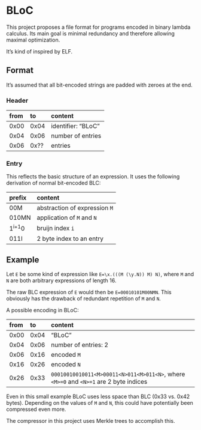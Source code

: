 # BLoC

This project proposes a file format for programs encoded in binary
lambda calculus. Its main goal is minimal redundancy and therefore
allowing maximal optimization.

It’s kind of inspired by ELF.

## Format

It’s assumed that all bit-encoded strings are padded with zeroes at the
end.

### Header

| from | to   | content            |
|:-----|:-----|:-------------------|
| 0x00 | 0x04 | identifier: “BLoC” |
| 0x04 | 0x06 | number of entries  |
| 0x06 | 0x?? | entries            |

### Entry

This reflects the basic structure of an expression. It uses the
following derivation of normal bit-encoded BLC:

| prefix           | content                       |
|:-----------------|:------------------------------|
| 00M              | abstraction of expression `M` |
| 010MN            | application of `M` and `N`    |
| 1<sup>i+1</sup>0 | bruijn index `i`              |
| 011I             | 2 byte index to an entry      |

## Example

Let `E` be some kind of expression like `E=\x.(((M (\y.N)) M) N)`, where
`M` and `N` are both arbitrary expressions of length 16.

The raw BLC expression of `E` would then be `E=00010101M00NMN`. This
obviously has the drawback of redundant repetition of `M` and `N`.

A possible encoding in BLoC:

| from | to   | content                                                                               |
|:-----|:-----|:--------------------------------------------------------------------------------------|
| 0x00 | 0x04 | “BLoC”                                                                                |
| 0x04 | 0x06 | number of entries: 2                                                                  |
| 0x06 | 0x16 | encoded `M`                                                                           |
| 0x16 | 0x26 | encoded `N`                                                                           |
| 0x26 | 0x33 | `00010010010011<M>00011<N>011<M>011<N>`, where `<M>=0` and `<N>=1` are 2 byte indices |

Even in this small example BLoC uses less space than BLC (0x33 vs. 0x42
bytes). Depending on the values of `M` and `N`, this could have
potentially been compressed even more.

The compressor in this project uses Merkle trees to accomplish this.
